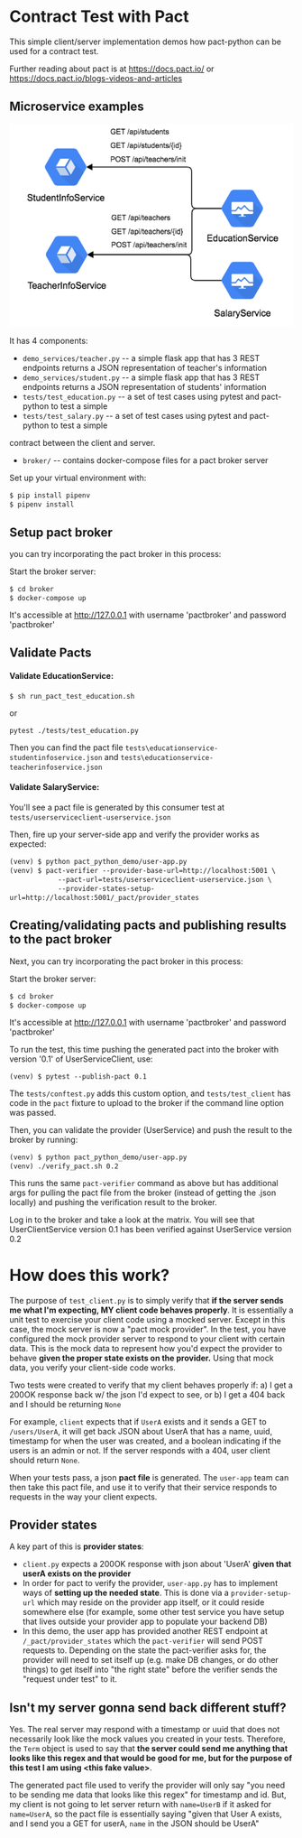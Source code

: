 Contract Test with Pact
================

This simple client/server implementation demos how pact-python can be used for a contract test.

Further reading about pact is at https://docs.pact.io/ or https://docs.pact.io/blogs-videos-and-articles

## Microservice examples
![image](MicroservicesExamples.png)

It has 4 components:
* `demo_services/teacher.py` -- a simple flask app that has 3 REST endpoints returns a JSON representation of teacher's information
* `demo_services/student.py` -- a simple flask app that has 3 REST endpoints returns a JSON representation of students' information
* `tests/test_education.py` -- a set of test cases using pytest and pact-python to test a simple
* `tests/test_salary.py` -- a set of test cases using pytest and pact-python to test a simple

contract between the client and server.
* `broker/` -- contains docker-compose files for a pact broker server

Set up your virtual environment with:

```
$ pip install pipenv
$ pipenv install
```

## Setup pact broker

you can try incorporating the pact broker in this process:

Start the broker server:
```
$ cd broker
$ docker-compose up
```
It's accessible at http://127.0.0.1 with username 'pactbroker' and password 'pactbroker'

## Validate Pacts

#### Validate EducationService:
```
$ sh run_pact_test_education.sh
```
or
```
pytest ./tests/test_education.py
```
Then you can find the pact file `tests\educationservice-studentinfoservice.json` and `tests\educationservice-teacherinfoservice.json`

#### Validate SalaryService:



You'll see a pact file is generated by this consumer test at `tests/userserviceclient-userservice.json`

Then, fire up your server-side app and verify the provider works as expected:
```
(venv) $ python pact_python_demo/user-app.py
(venv) $ pact-verifier --provider-base-url=http://localhost:5001 \
            --pact-url=tests/userserviceclient-userservice.json \
            --provider-states-setup-url=http://localhost:5001/_pact/provider_states
```

## Creating/validating pacts and publishing results to the pact broker
Next, you can try incorporating the pact broker in this process:

Start the broker server:
```
$ cd broker
$ docker-compose up
```
It's accessible at http://127.0.0.1 with username 'pactbroker' and password 'pactbroker'


To run the test, this time pushing the generated pact into the broker with version '0.1' of UserServiceClient, use:
```
(venv) $ pytest --publish-pact 0.1
```

The `tests/conftest.py` adds this custom option, and `tests/test_client` has code in the `pact` fixture to upload to the broker if the command line option was passed.


Then, you can validate the provider (UserService) and push the result to the broker by running:
```
(venv) $ python pact_python_demo/user-app.py
(venv) ./verify_pact.sh 0.2
```

This runs the same `pact-verifier` command as above but has additional args for pulling the pact file from the broker (instead of getting the .json locally) and pushing the verification result to the broker.

Log in to the broker and take a look at the matrix. You will see that UserClientService version 0.1 has been verified against UserService version 0.2


How does this work?
===================

The purpose of `test_client.py` is to simply verify that **if the server sends me what I'm expecting, MY client code behaves properly**. It is essentially a unit test to exercise your client code using a mocked server. Except in this case, the mock server is now a "pact mock provider". In the test, you have configured the mock provider server to respond to your client with certain data. This is the mock data to represent how you'd expect the provider to behave **given the proper state exists on the provider.** Using that mock data, you verify your client-side code works.

Two tests were created to verify that my client behaves properly if: a) I get a 200OK response back w/ the json I'd expect to see, or b) I get a 404 back and I should be returning `None`

For example, `client` expects that if `UserA` exists and it sends a GET to `/users/UserA`, it will get back JSON about UserA that has a name, uuid, timestamp for when the user was created, and a boolean indicating if the users is an admin or not. If the server responds with a 404, user client should return `None`.

When your tests pass, a json **pact file** is generated. The `user-app` team can then take this pact file, and use it to verify that their service responds to requests in the way your client expects.

## Provider states

A key part of this is **provider states**:
* `client.py` expects a 200OK response with json about 'UserA' **given that userA exists on the provider**
* In order for pact to verify the provider, `user-app.py` has to implement ways of **setting up the needed state**. This is done via a `provider-setup-url` which may reside on the provider app itself, or it could reside somewhere else (for example, some other test service you have setup that lives outside your provider app to populate your backend DB)
* In this demo, the user app has provided another REST endpoint at `/_pact/provider_states` which the `pact-verifier` will send POST requests to. Depending on the state the pact-verifier asks for, the provider will need to set itself up (e.g. make DB changes, or do other things) to get itself into "the right state" before the verifier sends the "request under test" to it.

## Isn't my server gonna send back different stuff?
Yes. The real server may respond with a timestamp or uuid that does not necessarily look like the mock values you created in your tests. Therefore, the `Term` object is used to say that **the server could send me anything that looks like this regex and that would be good for me, but for the purpose of this test I am using \<this fake value\>**.

The generated pact file used to verify the provider will only say "you need to be sending me data that looks like this regex" for timestamp and id. But, my client is not going to let server return with `name=UserB` if it asked for `name=UserA`, so the pact file is essentially saying "given that User A exists, and I send you a GET for userA, `name` in the JSON should be UserA"
